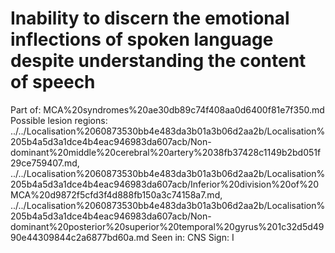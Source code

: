 # Inability to discern the emotional inflections of spoken language despite understanding the content of speech

Part of: MCA%20syndromes%20ae30db89c74f408aa0d6400f81e7f350.md
Possible lesion regions: ../../Localisation%2060873530bb4e483da3b01a3b06d2aa2b/Localisation%205b4a5d3a1dce4b4eac946983da607acb/Non-dominant%20middle%20cerebral%20artery%2038fb37428c1149b2bd051f29ce759407.md, ../../Localisation%2060873530bb4e483da3b01a3b06d2aa2b/Localisation%205b4a5d3a1dce4b4eac946983da607acb/Inferior%20division%20of%20MCA%20d9872f5cfd3f4d888fb150a3c74158a7.md, ../../Localisation%2060873530bb4e483da3b01a3b06d2aa2b/Localisation%205b4a5d3a1dce4b4eac946983da607acb/Non-dominant%20posterior%20superior%20temporal%20gyrus%201c32d5d4990e44309844c2a6877bd60a.md
Seen in: CNS
Sign: I
